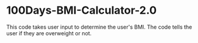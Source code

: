# 100Days-BMI-Calculator-2.0
This code takes user input to determine the user's BMI.  The code tells the user if they are overweight or not.
